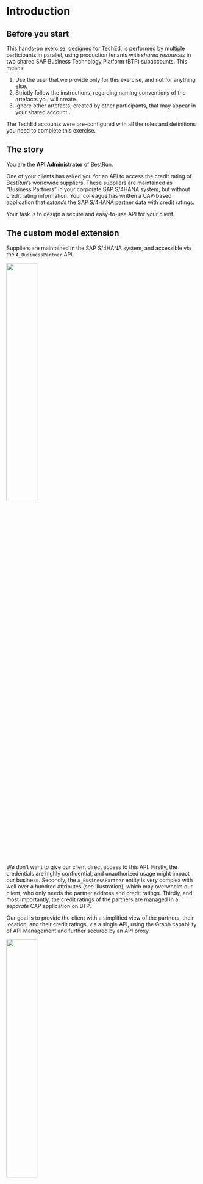 # Introduction

## Before you start

This hands-on exercise, designed for TechEd, is performed by multiple participants in parallel, using production tenants with *shared resources* in two shared SAP Business Technology Platform (BTP) subaccounts. This means:

1.  Use the user that we provide only for this exercise, and not for anything else.
2.  Strictly follow the instructions, regarding naming conventions of the artefacts you will create.
3.  Ignore other artefacts, created by other participants, that may appear in your shared account..

The TechEd accounts were pre-configured with all the roles and definitions you need to complete this exercise.

## The story

You are the **API Administrator** of BestRun.

One of your clients has asked you for an API to access the credit rating of BestRun’s worldwide suppliers. These suppliers are maintained as “Business Partners” in your corporate SAP S/4HANA system, but without credit rating information. Your colleague has written a CAP-based application that *extends* the SAP S/4HANA partner data with credit ratings.

Your task is to design a secure and easy-to-use API for your client.

## The custom model extension

Suppliers are maintained in the SAP S/4HANA system, and accessible via the `A_BusinessPartner` API.

<img src="images/bc5cfbbe1db50accd54ceb3eae2ca5e9.png" width="40%"> 

We don’t want to give our client direct access to this API. Firstly, the credentials are highly confidential, and unauthorized usage might impact our business. Secondly, the `A_BusinessPartner` entity is very complex with well over a hundred attributes (see illustration), which may overwhelm our client, who only needs the partner address and credit ratings. Thirdly, and most importantly, the credit ratings of the partners are managed in a *separate* CAP application on BTP.

Our goal is to provide the client with a simplified view of the partners, their location, and their credit ratings, via a single API, using the Graph capability of API Management and further secured by an API proxy.

<img src="images/a5322027614a24b1e741b8426b460961.png" width="40%">

The simple CAP financials application written by our colleague, has a RATINGS entity that matches the business partner on its key (BP), and looks like this, based on a very simple corresponding CDS entity specification.

The application is poorly secured by basic authentication and runs on BTP. Again, we do not want to provide direct access to it from our client, with whom we would have to share the user/password to the application. And, the client would have to learn how to make multiple queries to two different applications, and then combine the data, just to get the information they need.

So how do we solve this?

The Graph feature of API Management supports *custom* *extensions*, technically entities with *views* on one or more underlying data sources. We will design such a custom entity.

This custom entity will combine partner info from the `A_BusinessPartner` entity in SAP S/4HANA, and the credit ratings from the RATINGS entity in the CAP application. We will call it `RatedPartner` within the `bestrun` namespace, shown at the left of the following illustration.

<img src="images/1bcc197a48820eb0bdb1d5dc8f4b70b5.png" width="60%">

The easiest way to develop such an extension entity is to use the powerful graphical extension editor. Unfortunately, this editor was not yet available at the time we put this course together in mid-2023, and so, instead, we will define the extension specification as a JSON specification, as seen in the box below.

![](images/c3217b411b8b0a8ab85d631ea0f085d8.png)

You should be able to understand how this works. We define the new entity `bestrun.RatedPartner`, and the two *source entities* it uses. Then, we define a list of attributes and their derivation from corresponding source attributes, using “*transform*” functions. You can study the detailed specification in the Graph documentation.

This extension specification was already imported, and available as `my-ratedpartner`.

# Let the fun begin

## Step 1 – login to the Integration Suite

If you were given an *odd* user ID number (user01, user03,…, user31, ...), use the following `BLR13` URL:

| [https://teched23`blr13`.integrationsuite.cfapps.ap10.hana.ondemand.com/shell/home](https://teched23blr13.integrationsuite.cfapps.ap10.hana.ondemand.com/shell/home) |
|------------------------------------------------------------------------------------------------------------------------------------------------------------------------|

Users with an *even* user ID numbers (user02, user04, …), use the following `BLR08` URL:

| [https://teched23`blr08`.integrationsuite.cfapps.ap10.hana.ondemand.com/shell/home](https://teched23blr08.integrationsuite.cfapps.ap10.hana.ondemand.com/shell/home) |
|------------------------------------------------------------------------------------------------------------------------------------------------------------------------|

In both cases use `Welcome1` as your password.

## Step 2 – Create a Business Data Graph

Click on the top-left hamburger, so you can see the menu of the SAP Integration Suite on the left.

Then, select `Design => Graph` from the menu.

![](images/bcc4eb63cae9493ac495e6392cef5707.png)

You see the Graph wizard. There may be several data graphs already created by other course participants. Just ignore them.

![](images/467dd6165c721603744f59d57ccdbfa6.png)

On the `Business Data Graphs` tab, and start the wizard, `Create => New business data graph`.

![](images/77c3b6320f2aefed38c9f3f9529cb539.png)

Enter an ID for the data graph. This name must be unique, and therefore _must_ start with `uNN`, where `NN` is your user id. For instance, if your tenant-user is `user31`, you can name the data graph `u31-rp`.

![](images/89ea25664aff1a296bb84e39a811b9ef.png)

Note the resulting Graph URL. The data graph ID is the last part of this URL.

Click on `Next` and check the two data sources we will use for our data graph.

![](images/caa26ecfe0f6db1102f4d43c857edf75.png)

Click `Next` and in the next step select the `my-ratedpartner` model extension. Click `Next` again and wait about 20 seconds. The Graph system is checking your data sources, discovering and connecting entities, and creating a data graph configuration. When complete, you will see the configuration. If you made a mistake, check the logs, cancel, and try again.

<img src="images/8e392b5ee8f5f9c5bb9b0c1591f92715.png" width="30%">

The configuration can be fine-tuned for complex use cases and landscapes, but we just click on `Create` and wait about two minutes, for the system to instantiate and run the data graph. During this time, you will see a status of *Processing*.

When the status turns to “*Available*”, the URL is live, and we are ready to check it out, using the Graph Navigator.

## Step 3 – Use the Graph Navigator

There is little “keypad” on the right of the top-bar. Click it, and then select `Graph Navigator`.

When the Navigator comes up, select the data graph you just created, then select the `bestrun` namespace, and within that the `RatedPartner` entity which we defined. You can see the documented schema and an example.

![](images/d95e349e8a2e2e84d8e3268df3a17032.png)

The Graph navigator is connected to live data, the example comes from a real system.

Now, click on the `Try Out` tab, and click `Run` to see how to execute an OData query. By changing the query, you can get powerful results. For instance, you could try the following queries (don’t copy paste – type these in and be impressed by the OData auto-completion feature of the Graph Navigator):

```/bestrun/RatedPartner?$top=10&$expand=location&$select=name,rating```

```/bestrun/RatedPartner?$top=30&$filter=rating/Moodys eq 'AAB'```

Note that the data graph also includes other entities (in other namespaces) in the data graph, and you can still access these other entities, using the same Graph API and URL.

When done, you can close the browser tab.

## Step 4 – Create an API Proxy

As we saw, the Graph API is a powerful abstraction, providing access to the underlying data with one API. But what if we want to really limit our client to *only* use the new `RatedPartner` abstraction?

In the following step, we will add an API Proxy to the Graph API, which will have two purposes: one, it will limit access only to the new RatedPartner URL, and two, it will limit access to only three calls per minute.

You should still be on the Graph page in the SAP Integration Suite (if not, click `Design => Graph`). Find the data graph we just created in the list. Carefully *copy* the URL of that data graph.

From the menu, click `Design => APIs` and then `Create`.

![](images/cbe3d300b1834a52b724ee3edc711da5.png)

A form pops up.

The form must be filled in as follows:

-   Select the “`URL`” radio button.
-   Paste the data graph URL you just copied in the target URL; then append `/bestrun` to the end of the URL.
-   Name the API proxy. This name must be unique, and therefore `must` start with `uNN`, where `NN` is your tenant user id`.` For instance, if your tenant-user is “user31”, you can name the API proxy `u31-proxy`.
-   Copy the same name into the title and API Base Path fields.
-   Click `Create`.

    ![](images/b0fa2362eb9181c0992265cb25c65077.png)

-   Click `Save`.

![](images/375b07d649fe5b59241ee097b4832bf8.png)

Note the API proxy URL at the top of the screen (including “`prod.apimanagement`”, ending with the API base path that you configured just now. Most customers would actually create a nicer-looking “vanity” URL (e.g., `api.bestrun.com/u31-proxy`) for their API proxy, completely hiding the “internal URLs” behind a firewall. This is beyond this exercise.

![](images/e555fe6e3128fcdc07584397faa8c4f2.png)

Now let’s add a *quota policy* to our API Proxy. Click on `Policies`, and on `Edit` on the Policy Editor.

Select the `ProxyEndPoint`, and then its `Preflow`. Now, on the right, scroll until you find the `Quota` Policy.

![](images/5c46e240b6b280c7d0ba73d6dc1078d9.png)

Click on the plus (`+`) and give it a name, e.g. `my-quota`, and press `Add`. This will add the policy to API Proxy.

At the bottom you will find the policy configuration:

![](images/f1e2ebeda58c3e085d2b342d75eb197b.png)

The default policy allows a count of two calls per one (1) minute. Go ahead, change the allow-count to `3`. We will test this later.

Now, click `Update`, and `Save`.

![](images/43b8a58c0d44c1deb42cd5d0979c6dae.png)

Note that the API proxy is not yet deployed. Select the ellipsis (`…`) on the right, and `Deploy`. Done!

If you now try to click on the API proxy URL (go ahead, try), the call will fail. Why? The API Proxy, by default, *propagates* the identity and authentication credentials from the caller to its target URL, here the data graph. The data graph expects an OAuth 2.0 authentication token, and since we just clicked on a link, this fails.

We will check this out further in the next step. Copy the URL of the API Proxy from the screen.

## Step 5 – Use CURL to test the API Proxy

The API proxy that we just created has no specific authentication policy; the OAuth authentication credentials are simply passed to the data graph. In this step, we will use the “curl” command to obtain an authentication token, and then use that token to make a call to the API.

Open a command terminal on your PC (on Windows, use R, and enter `cmd`).

In the terminal that opens, type:

On BLR13 (odd user id):

```curl -X POST <https://teched23blr13.authentication.ap10.hana.ondemand.com/oauth/token> -H "Content-Type:application/x-www-form-urlencoded" -d "grant_type=client_credentials" -d "client_id=sb-90232f75-ebad-47e9-8493-08feb06da7b9!b30456\|sap-graph!b24139" -d "client_secret=1c20ad72-12f9-418b-af1f-a8453dac5c24\$LXIq-pMUivmjcBYvF_omsogO1KyAM9hTi5nQYEmbEiM="```

On BLR08 (even user id):

```curl -X POST <https://teched23blr08.authentication.ap10.hana.ondemand.com/oauth/token> -H "Content-Type:application/x-www-form-urlencoded" -d "grant_type=client_credentials" -d "client_id=sb-8906f3c8-452d-4215-baf4-29ed89d16df1!b28124\|sap-graph!b24139" -d "client_secret=4cc39d9d-5e98-4164-954d-6b2cc0326249\$iZEnuNDvCpX0yeP86SzyA-BnudBdudzFiopbkJzXYzs="```

If all goes well, you will see a response with an access token.

![](images/29f587107621aeb734dc9c9a72947944.png)

Carefully select and copy the string.

We will also need the URL of the API proxy. But remember, that is the URL of the `bestrun` namespace. You need to append an entity query, for example, `/RatedPartner?$top=1` to that URL.

So, now that we have a token and URL, enter the following curl command,

```curl -X GET <url> -H "Authorization: Bearer <access-token>"```

and substitute \<url\> with the URL of the API proxy with the entity query, and substitute \<access-token\> with the access token you just copied:

```curl -X GET https://teched23blr.../RatedPartner?$top=1` -H "Authorization: Bearer eyJh...Q"```

The response should look like this:

`{"@odata.context":"$metadata\#RatedPartner","value":[{"id":"my.custom\~1000000","name":"HA_SUPPLIER","isActive":true,"rating":{"Moodys":"ABB","Fitch":"B","StandardPoor":"B+","totalScore":"acceptable"}}]}`

Repeat this last command a few times. What happens? Cool, no?

## Step 6 – Add an OAuth policy template

What if we want to enable “anonymous” and unauthenticated (but still carefully controlled) access to our data graph, which still expects an OAuth 2.0 token?

For this, we will learn how to use a *Policy Template,* called “`Cloud_Platform_Connectivity`”. You can find this policy template, and many, many more on the SAP Business Accelerator Hub. The documentation for the template we are using can be found here: <https://hub.sap.com/policytemplate/Cloud_Platform_Connectivity>.

Go back to `Design => APIs` in the SAP Integration Suite application.

Select your API proxy from the list of APIs. At the top, click `Policies` and on the Policy Editor, click `Edit`.

![](images/16f319501e593d22515e48f24e16f7b8.png)

![](images/09d74de52817d568f459f43d197d8d8c.png)

Click on `Policy Template => Apply` in the top corner.

Check the `Cloud_Platform_Connectivity` template and `Apply`.

The policies from the template now appear in the “picture” under the `TargetEndPoint`.

We now need to insert the client ID and client secret in the `getcredential` policy, and the URL used to grant a token, in the `getoauthtoken` policy. Start with the the `getcredential` policy. Select this policy in the picture. The configuration is at the bottom of the screen.

![](images/d6e1d8fd4ae6ffb530e63c1f55eb6feb.png)

**BLR13 OAuth credentials (odd user Id)**

| Client id                                 | sb-90232f75-ebad-47e9-8493-08feb06da7b9!b30456\|sap-graph!b24139                   |
|---------------|------------------------------------------------------------------------------------|
| Client secret                             | 1c20ad72-12f9-418b-af1f-a8453dac5c24\$LXIq-pMUivmjcBYvF_omsogO1KyAM9hTi5nQYEmbEiM= |

**BLR08 OAuth credentials (even user ids)**

| Client id     | sb-8906f3c8-452d-4215-baf4-29ed89d16df1!b28124\|sap-graph!b24139                   |
|---------------|------------------------------------------------------------------------------------|
| Client secret | 4cc39d9d-5e98-4164-954d-6b2cc0326249\$iZEnuNDvCpX0yeP86SzyA-BnudBdudzFiopbkJzXYzs= |

Then select the `getoauthtoken` policy. Change the access token URL as follows:

![](images/023b53ad9476c58e0b024a579f63b90f.png)


| BLR13 | https://teched23blr13.authentication.ap10.hana.ondemand.com/oauth/token/oauth/token?grant_type=client_credentials |
|-------|----------------------------------------------------------------------------------------------------------------------------------------------------------------------------------|
| BLR08 | https://teched23blr08.authentication.ap10.hana.ondemand.com/oauth/token?grant_type=client_credentials                                                                            |

Ok. We are almost done… Click `Update`, then `Save`, and then `Click to Deploy` and `Yes` to deploy the changes.

Now, enter the URL of the API proxy in a browser tab (remember? You can find the URL in the list of API proxies). Remember to append, for example, `/RatedPartner?\$top=3,` in order to see a bit of data.

With the additional policies from the policy template, the API proxy now handles the OAuth protocol on behalf of the caller, and the data graph is available for “anonymous” usage.

Refresh the page. After 2 or 3 times (depending on how you configured the quota policy), access will be denied.

## Step 7 – Publish the URL

What is an API good for, if developers don’t know about it?

In this step, we will create an API grouping, called a *Product*, and then *publish* the group of APIs to the API Business Hub Enterprise (ABHE), where developers with be able to learn about the API.

From the menu, click `Design => APIs`, click on the `Products` tab and then `Create`. Give the product a unique name, like `u31-myproduct`:

![](images/ae2bca91bb0c1341a4606a584d6ccd54.png)

To publish a product, it has to have APIs. Click on the APIs tab, then `Add`. Find the API that we created in the first step and click `OK`.

![](images/07ba85627d47b6e2201087240c8cbf84.png)

Click on `Publish`. You may see other Products, published by other participants.

## Step 8 – the developer portal: API Business Hub Enterprise

Enter the developer portal, called `API Business Hub Enterprise`, from the little keypad menu on the right:

![](images/d689cfc396f57808add77069c16ab084.png)

As an administrator, you can manage how developers access information on this portal. Most customers will provide developers self-service access, so they can explore the APIs and obtain the necessary credentials. You can also generate credentials yourself, and selectively hand these to your developers, which is what we will do today.

Now click on a product tile, and then `Subscribe, => Create New Application`:

![](images/9e459ab609db811a6cab6b621466c618.png)

Provide a title, and check `Create this application on behalf of someone else`. Select one of the registered developers for whom you are generating the credentials, from the dropdown:

![](images/c9f28c22a5e25499d20b6b7028ef0d06.png)

And, finally, add the product that we just created in step 7, by clicking on the `+` box:

![](images/a45ff5026fa1afc32fde3113cb930927.png)

And click `OK` and then `Save`.

You can now hand the generated credentials to the developer, who can use them to build a new application.

## Bonus step – customize the developer portal

You will have noticed that there is a “New Design” feature, at the top of the page. As an administrator of the API Business Hub Enterprise, you can turn this on and *customize* the look and feel of the developer portal.

![](images/a1f055244c98f3ae0d7fa6b321a057e4.png)

As a bonus for reaching the end of this exercise, feel free to switch to the new design, and experiment changing the look and feel of the developer portal. Keep in mind that these changes are going to affect all other participants, and their changes may surprisingly affect yours.

*That‘s it! You made it to the end!*

`Enjoy the rest of TechEd!`
